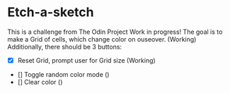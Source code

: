 # Etch-a-sketch
This is a challenge from The Odin Project
Work in progress!
The goal is to make a Grid of cells, which change color on ouseover. (Working)
Additionally, there should be 3 buttons:
- [x] Reset Grid, prompt user for Grid size (Working)
- [] Toggle random color mode ()
- [] Clear color ()